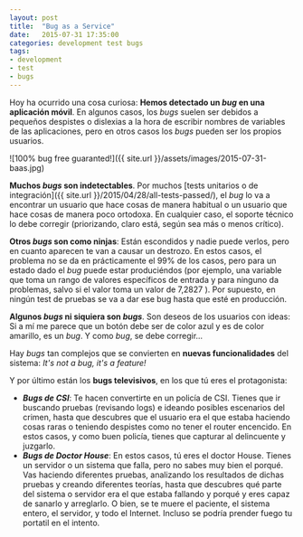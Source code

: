 ```yaml
---
layout: post
title:  "Bug as a Service"
date:   2015-07-31 17:35:00
categories: development test bugs
tags:
- development
- test
- bugs
---
```


Hoy ha ocurrido una cosa curiosa: **Hemos detectado un _bug_ en una aplicación móvil**. En algunos casos, los _bugs_ suelen ser debidos a pequeños despistes o dislexias a la hora de escribir nombres de variables de las aplicaciones, pero en otros casos los _bugs_ pueden ser los propios usuarios. 

![100% bug free guaranted!]({{ site.url }}/assets/images/2015-07-31-baas.jpg)

**Muchos _bugs_ son indetectables**. Por muchos [tests unitarios o de integración]({{ site.url }}/2015/04/28/all-tests-passed/), el _bug_ lo va a encontrar un usuario que hace cosas de manera habitual o un usuario que hace cosas de manera poco ortodoxa. En cualquier caso, el soporte técnico lo debe corregir (priorizando, claro está, según sea más o menos crítico). 

**Otros _bugs_ son como ninjas**: Están escondidos y nadie puede verlos, pero en cuanto aparecen te van a causar un destrozo. En estos casos, el problema no se da en prácticamente el 99% de los casos, pero para un estado dado el _bug_ puede estar produciéndos (por ejemplo, una variable que toma un rango de valores específicos de entrada y para ninguno da problemas, salvo si el valor toma un valor de 7,2827 ). Por supuesto, en ningún test de pruebas se va a dar ese bug hasta que esté en producción.

**Algunos _bugs_ ni siquiera son _bugs_**. Son deseos de los usuarios con ideas: Si a mí me parece que un botón debe ser de color azul y es de color amarillo, es un _bug_. Y como _bug_, se debe corregir...

Hay _bugs_ tan complejos que se convierten en **nuevas funcionalidades** del sistema: _It's not a bug, it's a feature!_ 

Y por último están los **bugs televisivos**, en los que tú eres el protagonista: 

* **_Bugs de CSI_**: Te hacen convertirte en un policía de CSI. Tienes que ir buscando pruebas (revisando logs) e ideando posibles escenarios del crimen, hasta que descubres que el usuario era el que estaba haciendo cosas raras o teniendo despistes como no tener el router encencido. En estos casos, y como buen policía, tienes que capturar al delincuente y juzgarlo.
* **_Bugs de Doctor House_**: En estos casos, tú eres el doctor House. Tienes un servidor o un sistema que falla, pero no sabes muy bien el porqué. Vas haciendo diferentes pruebas, analizando los resultados de dichas pruebas y creando diferentes teorías, hasta que descubres qué parte del sistema o servidor era el que estaba fallando y porqué y eres capaz de sanarlo y arreglarlo. O bien, se te muere el paciente, el sistema entero, el servidor, y todo el Internet. Incluso se podría prender fuego tu portatil en el intento.





